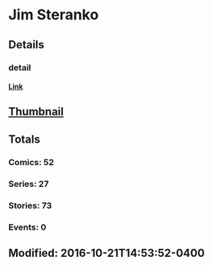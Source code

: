 # Jim  Steranko 
## Details
### detail
#### [Link](http://marvel.com/comics/creators/61/jim_steranko?utm_campaign=apiRef&utm_source=225578a89fc76f3d20fbffda5d17a88d)
## [Thumbnail](http://i.annihil.us/u/prod/marvel/i/mg/f/a0/4bc5d8af7b19e.jpg)
## Totals
### Comics: 52
### Series: 27
### Stories: 73
### Events: 0
## Modified: 2016-10-21T14:53:52-0400